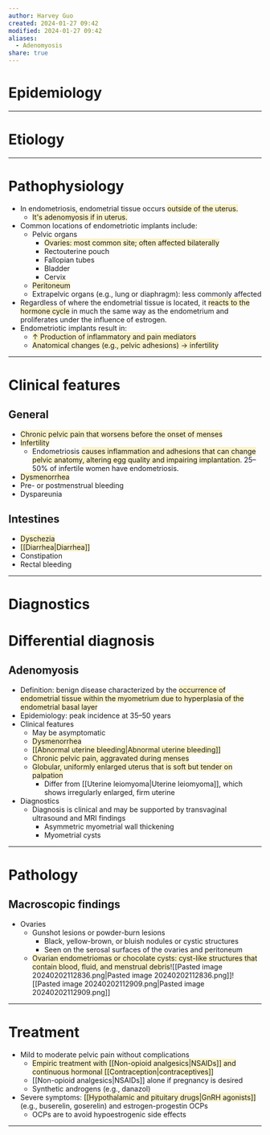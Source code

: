 ```yaml
---
author: Harvey Guo
created: 2024-01-27 09:42
modified: 2024-01-27 09:42
aliases:
  - Adenomyosis
share: true
---
```

# Epidemiology


---
# Etiology


---
# Pathophysiology
- In endometriosis, endometrial tissue occurs <span style="background:rgba(240, 200, 0, 0.2)">outside of the uterus.</span>
	- <span style="background:rgba(240, 200, 0, 0.2)">It's adenomyosis if in uterus.</span>
- Common locations of endometriotic implants include:
	- Pelvic organs
		- <span style="background:rgba(240, 200, 0, 0.2)">Ovaries: most common site; often affected bilaterally</span>
		- Rectouterine pouch
		- Fallopian tubes
		- Bladder
		- Cervix
	- <span style="background:rgba(240, 200, 0, 0.2)">Peritoneum</span>
	- Extrapelvic organs (e.g., lung or diaphragm): less commonly affected 
- Regardless of where the endometrial tissue is located, it <span style="background:rgba(240, 200, 0, 0.2)">reacts to the hormone cycle</span> in much the same way as the endometrium and proliferates under the influence of estrogen.
- Endometriotic implants result in:
	- <span style="background:rgba(240, 200, 0, 0.2)">↑ Production of inflammatory and pain mediators</span>
	- <span style="background:rgba(240, 200, 0, 0.2)">Anatomical changes (e.g., pelvic adhesions) → infertility</span>

---
# Clinical features
## General
- <span style="background:rgba(240, 200, 0, 0.2)">Chronic pelvic pain that worsens before the onset of menses</span>
- <span style="background:rgba(240, 200, 0, 0.2)">Infertility</span>
	- Endometriosis <span style="background:rgba(240, 200, 0, 0.2)">causes inflammation and adhesions that can change pelvic anatomy, altering egg quality and impairing implantation</span>. 25–50% of infertile women have endometriosis.
- <span style="background:rgba(240, 200, 0, 0.2)">Dysmenorrhea</span>
- Pre- or postmenstrual bleeding
- Dyspareunia
## Intestines
- <span style="background:rgba(240, 200, 0, 0.2)">Dyschezia</span>
- <span style="background:rgba(240, 200, 0, 0.2)">[[Diarrhea|Diarrhea]]</span>
- Constipation
- Rectal bleeding


---
# Diagnostics

# Differential diagnosis
## Adenomyosis
- Definition: benign disease characterized by the <span style="background:rgba(240, 200, 0, 0.2)">occurrence of endometrial tissue within the myometrium due to hyperplasia of the endometrial basal layer</span>
- Epidemiology: peak incidence at 35–50 years
- Clinical features
	- May be asymptomatic 
	- <span style="background:rgba(240, 200, 0, 0.2)">Dysmenorrhea</span>
	- <span style="background:rgba(240, 200, 0, 0.2)">[[Abnormal uterine bleeding|Abnormal uterine bleeding]]</span>
	- <span style="background:rgba(240, 200, 0, 0.2)">Chronic pelvic pain, aggravated during menses</span>
	- <span style="background:rgba(240, 200, 0, 0.2)">Globular, uniformly enlarged uterus that is soft but tender on palpation</span>
		- Differ from [[Uterine leiomyoma|Uterine leiomyoma]], which shows irregularly enlarged, firm uterine
- Diagnostics
	- Diagnosis is clinical and may be supported by transvaginal ultrasound and MRI findings
		- Asymmetric myometrial wall thickening 
		- Myometrial cysts

---
# Pathology
## Macroscopic findings
- Ovaries
	- Gunshot lesions or powder-burn lesions
		- Black, yellow-brown, or bluish nodules or cystic structures
		- Seen on the serosal surfaces of the ovaries and peritoneum
	- <span style="background:rgba(240, 200, 0, 0.2)">Ovarian endometriomas or chocolate cysts: cyst-like structures that contain blood, fluid, and menstrual debris</span>![[Pasted image 20240202112836.png|Pasted image 20240202112836.png]]![[Pasted image 20240202112909.png|Pasted image 20240202112909.png]]


---
# Treatment
- Mild to moderate pelvic pain without complications
	- <span style="background:rgba(240, 200, 0, 0.2)">Empiric treatment with [[Non-opioid analgesics|NSAIDs]] and continuous hormonal [[Contraception|contraceptives]]</span> 
	- [[Non-opioid analgesics|NSAIDs]] alone if pregnancy is desired 
	- Synthetic androgens (e.g., danazol) 
- Severe symptoms: <span style="background:rgba(240, 200, 0, 0.2)">[[Hypothalamic and pituitary drugs|GnRH agonists]]</span> (e.g., buserelin, goserelin) and estrogen-progestin OCPs 
	- OCPs are to avoid hypoestrogenic side effects

---
